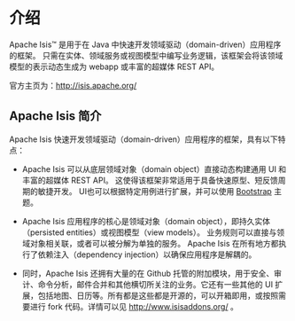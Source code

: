 # 介绍

Apache Isis™ 是用于在 Java 中快速开发领域驱动（domain-driven）应用程序的框架。
只需在实体、领域服务或视图模型中编写业务逻辑，该框架会将该领域模型的表示动态生成为 webapp 或丰富的超媒体 REST API。

官方主页为：http://isis.apache.org/


## Apache Isis 简介

Apache Isis 快速开发领域驱动（domain-driven）应用程序的框架，具有以下特点：

* Apache Isis 可以从底层领域对象（domain object）直接动态构建通用 UI 和丰富的超媒体 REST API。
这使得该框架非常适用于具备快速原型、短反馈周期的敏捷开发。
UI也可以根据特定用例进行扩展，并可以使用 [Bootstrap](http://getbootstrap.com/) 主题。

* Apache Isis 应用程序的核心是领域对象（domain object），即持久实体（persisted entities）或视图模型（view models）。 
业务规则可以直接与领域对象相关联，或者可以被分解为单独的服务。
Apache Isis 在所有地方都执行了依赖注入（dependency injection）以确保应用程序是解耦的。

* 同时，Apache Isis 还拥有大量的在 Github 托管的附加模块，用于安全、审计、命令分析，邮件合并和其他横切所关注的业务。它还有一些其他的 UI 扩展，包括地图、日历等。所有都是这些都是开源的，可以开箱即用，或按照需要进行 fork 代码。详情可以见 http://www.isisaddons.org/ 。